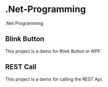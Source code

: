 # .Net-Programming
.Net Programming

## Blink Button
This project is a demo for Blink Button in WPF.

## REST Call
This project is a demo for calling the REST Api.
